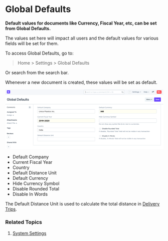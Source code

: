 
# Global Defaults


**Default values for documents like Currency, Fiscal Year, etc, can be set from Global Defaults.**


The values set here will impact all users and the default values for various fields will be set for them.


To access Global Defaults, go to:



> 
> Home > Settings > Global Defaults
> 
> 
> 


Or search from the search bar.


Whenever a new document is created, these values will be set as default.


![Global Defaults](/files/global-defaults.png)


* Default Company
* Current Fiscal Year
* Country
* Default Distance Unit
* Default Currency
* Hide Currency Symbol
* Disable Rounded Total
* Disable In Words


The Default Distance Unit is used to calculate the total distance in [Delivery Trips](/docs/en/stock/delivery-trip).


### Related Topics


1. [System Settings](/docs/en/setting-up/settings/system-settings)


